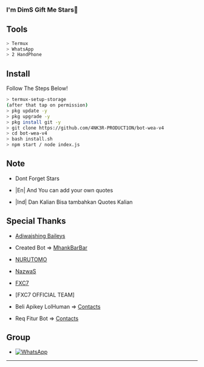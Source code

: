 ### I'm DimS Gift Me Stars

## Tools

```bash
> Termux
> WhatsApp
> 2 HandPhone
```

## Install
Follow The Steps Below!

```bash
> termux-setup-storage
(after that tap on permission)
> pkg update -y
> pkg upgrade -y
> pkg install git -y
> git clone https://github.com/4NK3R-PRODUCT1ON/bot-wea-v4
> cd bot-wea-v4
> bash install.sh
> npm start / node index.js
```


## Note

* Dont Forget Stars

* |En| And You can add your own quotes
* |Ind| Dan Kalian Bisa tambahkan Quotes Kalian


## Special Thanks

* [Adiwajshing Baileys](https://github.com/adiwajshing/baileys)
* Created Bot => [MhankBarBar](https://github.com/MhankBarBar)
* [NURUTOMO](https://github.com/nurutomo)
* [NazwaS](https://github.com/nazwaS)
* [FXC7](https://github.com/Fxc7)
* [FXC7 OFFICIAL TEAM]

* Beli Apikey LolHuman => [Contacts](https://wa.me/62895418200111)
* Req Fitur Bot => [Contacts](https://wa.me/6281368646011)

## Group

* <a href="https://chat.whatsapp.com/BtxiSvctCej1e1Ehkm8h9Q"><img alt="WhatsApp" src="https://img.shields.io/badge/WhatsApp%20Group-25D366?style=for-the-badge&logo=whatsapp&logoColor=white"/></a>

---
